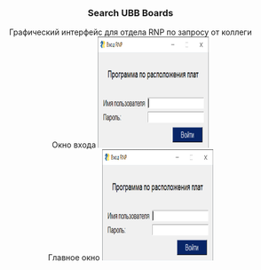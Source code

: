 <!-- PROJECT LOGO -->
<br />
<div align="center">
  <h3 align="center">Search UBB Boards</h3>

  <p align="center">
    Графический интерфейс для отдела RNP по запросу от коллеги
    <br />
      Окно входа
     <img src="img/sign_in.png" alt="Logo" width="200" height="200">
    <br />
      Главное окно
    <img src="img/sign_in.png" alt="Logo" width="200" height="200">
  </p>
</div>
